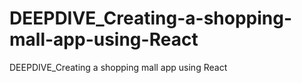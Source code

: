 # DEEPDIVE_Creating-a-shopping-mall-app-using-React
DEEPDIVE_Creating a shopping mall app using React

